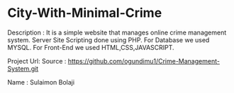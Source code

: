 # City-With-Minimal-Crime


Description :
  It is a simple website that manages online crime management system.
  Server Site Scripting done using PHP.
  For Database we used MYSQL.
  For Front-End we used HTML,CSS,JAVASCRIPT.
  
  
Project Url:
  Source : https://github.com/ogundimu1/Crime-Management-System.git
  
  
Name : Sulaimon Bolaji
